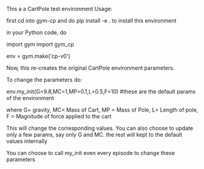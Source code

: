 This a a CartPole test environment
Usage:

first cd into gym-cp and do pip install -e . to install this environment 

in your Python code, do

import gym
import gym_cp

env = gym.make('cp-v0')

Now, this re-creates the original CartPole environment parameters.

To change the parameters do:

env.my_init(G=9.8,MC=1,MP=0.1,L=0.5,F=10) #these are the default params of the environment

where G= gravity, MC= Mass of Cart, MP = Mass of Pole, L= Length of pole, F = Magnitude of force applied to the cart

This will change the corresponding values. You can also choose to update only a few params, say only G and MC. the rest will kept to the default values internally

You can choose to call my_init even every episode to change these parameters
